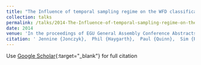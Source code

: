 ```yaml
---
title: "The Influence of temporal sampling regime on the WFD classification of catchments within the Eden Demonstration Test Catchment Project"
collection: talks
permalink: /talks/2014-The-Influence-of-temporal-sampling-regime-on-the-WFD-classification-of-catchments-within-the-Eden-Demonstration-Test-Catchment-Project
date: 2014
venue: 'In the proceedings of EGU General Assembly Conference Abstracts'
citation: ' Jennine {Jonczyk},  Phil {Haygarth},  Paul {Quinn},  Sim {Reaney}, &quot;The Influence of temporal sampling regime on the WFD classification of catchments within the Eden Demonstration Test Catchment Project.&quot; In the proceedings of EGU General Assembly Conference Abstracts, 2014.'
---
```

Use [Google Scholar](https://scholar.google.com/scholar?q=The+Influence+of+temporal+sampling+regime+on+the+WFD+classification+of+catchments+within+the+Eden+Demonstration+Test+Catchment+Project){:target="_blank"} for full citation